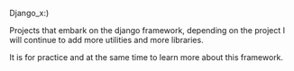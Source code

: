 Django_x:)

Projects that embark on the django framework, depending on the project I will continue to add more utilities and more libraries.

It is for practice and at the same time to learn more about this framework.
